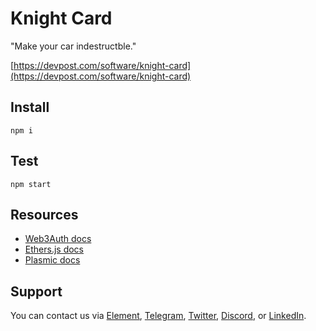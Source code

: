 # Knight Card

"Make your car indestructble."

[https://devpost.com/software/knight-card](https://devpost.com/software/knight-card)

## Install

```shell
npm i
```

## Test

```shell
npm start
```

## Resources

- [Web3Auth docs](https://web3auth.io/docs/)
- [Ethers.js docs](https://docs.ethers.io/v5/)
- [Plasmic docs](https://docs.plasmic.app/)

## Support

You can contact us via [Element](https://matrix.to/#/@julienbrg:matrix.org), [Telegram](https://t.me/julienbrg), [Twitter](https://twitter.com/julienbrg), [Discord](https://discord.gg/xw9dCeQ94Y), or [LinkedIn](https://www.linkedin.com/in/julienberanger/).
